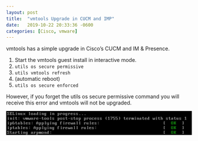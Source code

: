 ```yaml
---
layout: post
title:  "vmtools Upgrade in CUCM and IMP"
date:   2019-10-22 20:33:36 -0600
categories: [Cisco, vmware]
---
```

vmtools has a simple upgrade in Cisco’s CUCM and IM & Presence.

1. Start the vmtools guest install in interactive mode.
1. `utils os secure permissive`
1. `utils vmtools refresh`
1. (automatic reboot)
1. `utils os secure enforced`

However, if you forget the utils os secure permissive command you will receive this error and vmtools will not be upgraded.

![pic](/assets/2019/10/forgot_to_disable_selinux_cucm.png)